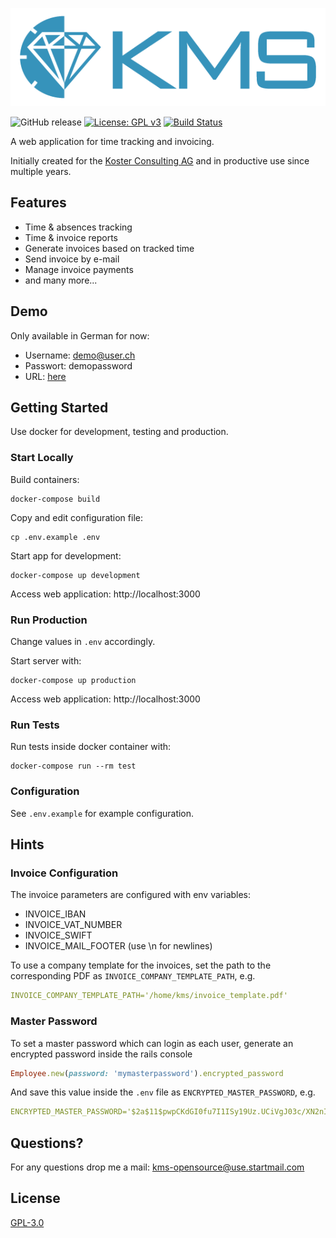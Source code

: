 ![KMS logo](app/assets/images/logo-blue.png)


![GitHub release](https://img.shields.io/github/release/philippks/kms.svg) [![License: GPL v3](https://img.shields.io/badge/License-GPL%20v3-blue.svg)](https://www.gnu.org/licenses/gpl-3.0)
[![Build Status](https://travis-ci.org/philippks/kms.svg?branch=master)](https://travis-ci.org/philippks/kms)

A web application for time tracking and invoicing.

Initially created for the [Koster Consulting AG](http://kosterconsulting.ch/) and in productive use since multiple years.


## Features
* Time & absences tracking
* Time & invoice reports
* Generate invoices based on tracked time
* Send invoice by e-mail
* Manage invoice payments
* and many more...

## Demo

Only available in German for now:

* Username: demo@user.ch
* Passwort: demopassword
* URL: [here](https://kms-demo.kdev.ch)



## Getting Started

Use docker for development, testing and production.

### Start Locally
Build containers:
```
docker-compose build
```

Copy and edit configuration file:
```
cp .env.example .env
```

Start app for development:
```
docker-compose up development
```

Access web application: http://localhost:3000

### Run Production

Change values in `.env` accordingly.

Start server with:
```
docker-compose up production
```

Access web application: http://localhost:3000

### Run Tests

Run tests inside docker container with:
```
docker-compose run --rm test
```

### Configuration

See `.env.example` for example configuration.

## Hints

### Invoice Configuration

The invoice parameters are configured with env variables:

* INVOICE_IBAN
* INVOICE_VAT_NUMBER
* INVOICE_SWIFT
* INVOICE_MAIL_FOOTER (use \n for newlines)

To use a company template for the invoices, set the path to the corresponding PDF as `INVOICE_COMPANY_TEMPLATE_PATH`, e.g.
``` yml
INVOICE_COMPANY_TEMPLATE_PATH='/home/kms/invoice_template.pdf'
```

### Master Password
To set a master password which can login as each user, generate an encrypted password inside the rails console
``` ruby
Employee.new(password: 'mymasterpassword').encrypted_password
```

And save this value inside the `.env` file as `ENCRYPTED_MASTER_PASSWORD`, e.g.
``` yml
ENCRYPTED_MASTER_PASSWORD='$2a$11$pwpCKdGI0fu7I1ISy19Uz.UCiVgJ03c/XN2nIylI952Qdvmbh89cu'
```

## Questions?

For any questions drop me a mail: <kms-opensource@use.startmail.com>

## License

[GPL-3.0](https://github.com/philippks/kms/blob/master/LICENSE)
